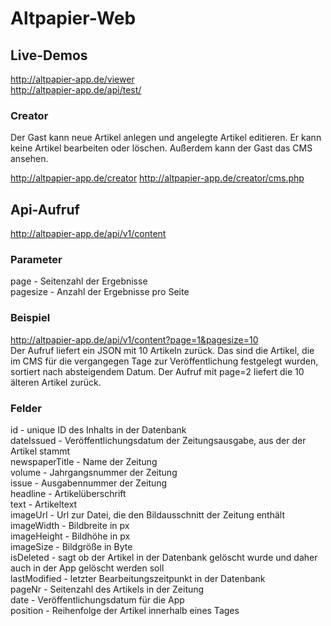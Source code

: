 # Altpapier-Web

## Live-Demos
http://altpapier-app.de/viewer  
http://altpapier-app.de/api/test/  

### Creator

Der Gast kann neue Artikel anlegen und angelegte Artikel editieren. Er kann keine Artikel bearbeiten oder löschen. Außerdem kann der Gast das CMS ansehen.

http://altpapier-app.de/creator
http://altpapier-app.de/creator/cms.php



## Api-Aufruf 
http://altpapier-app.de/api/v1/content  

### Parameter  
page - Seitenzahl der Ergebnisse  
pagesize - Anzahl der Ergebnisse pro Seite  

### Beispiel  
http://altpapier-app.de/api/v1/content?page=1&pagesize=10  
Der Aufruf liefert ein JSON mit 10 Artikeln zurück. Das sind die Artikel, die im CMS für die vergangegen Tage zur Veröffentlichung festgelegt wurden, sortiert nach absteigendem Datum. Der Aufruf mit page=2 liefert die 10 älteren Artikel zurück.  
### Felder  
id - unique ID des Inhalts in der Datenbank  
dateIssued - Veröffentlichungsdatum der Zeitungsausgabe, aus der der Artikel stammt  
newspaperTitle - Name der Zeitung  
volume - Jahrgangsnummer der Zeitung  
issue - Ausgabennummer der Zeitung  
headline - Artikelüberschrift  
text - Artikeltext  
imageUrl - Url zur Datei, die den Bildausschnitt der Zeitung enthält  
imageWidth - Bildbreite in px  
imageHeight - Bildhöhe in px  
imageSize - Bildgröße in Byte  
isDeleted - sagt ob der Artikel in der Datenbank gelöscht wurde und daher auch in der App gelöscht werden soll  
lastModified - letzter Bearbeitungszeitpunkt in der Datenbank  
pageNr - Seitenzahl des Artikels in der Zeitung  
date - Veröffentlichungsdatum für die App  
position - Reihenfolge der Artikel innerhalb eines Tages  

